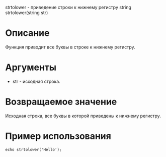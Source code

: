 strtolower - приведение строки к нижнему регистру
    string strtolower(string str)

Описание
========

Функция приводит все буквы в строке к нижнему регистру.

Аргументы
=========

* str - исходная строка.

Возвращаемое значение
=====================

Исходная строка, все буквы в которой приведены к нижнему регистру.

Пример использования
====================

    echo strtolower('Hello');
